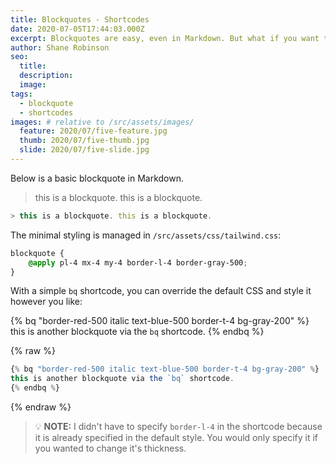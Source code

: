 ```yaml
---
title: Blockquotes - Shortcodes
date: 2020-07-05T17:44:03.000Z
excerpt: Blockquotes are easy, even in Markdown. But what if you want to style them?
author: Shane Robinson
seo: 
  title: 
  description: 
  image: 
tags:
  - blockquote
  - shortcodes
images: # relative to /src/assets/images/
  feature: 2020/07/five-feature.jpg
  thumb: 2020/07/five-thumb.jpg
  slide: 2020/07/five-slide.jpg
---
```


Below is a basic blockquote in Markdown.

> this is a blockquote. this is a blockquote.

```js
> this is a blockquote. this is a blockquote.
```

The minimal styling is managed in `/src/assets/css/tailwind.css`:

```css
blockquote {
	@apply pl-4 mx-4 my-4 border-l-4 border-gray-500;
}
```

With a simple `bq` shortcode, you can override the default CSS and style it however you like:

{% bq "border-red-500 italic text-blue-500 border-t-4 bg-gray-200" %}
this is another blockquote via the `bq` shortcode.
{% endbq %}

{% raw %}

```js
{% bq "border-red-500 italic text-blue-500 border-t-4 bg-gray-200" %}
this is another blockquote via the `bq` shortcode.
{% endbq %}
```

{% endraw %}

> :bulb: **NOTE:** I didn't have to specify `border-l-4` in the shortcode because it is already specified in the default style. You would only specify it if you wanted to change it's thickness.
